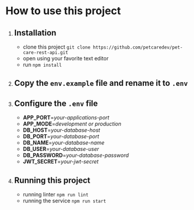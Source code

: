 # How to use this project

1. ## Installation
   - clone this project `git clone https://github.com/petcaredev/pet-care-rest-api.git`
   - open using your favorite text editor
   - run `npm install`
2. ## Copy the `env.example` file and rename it to `.env`
3. ## Configure the `.env` file
   - **APP_PORT**=_your-applications-port_
   - **APP_MODE**=_development or production_
   - **DB_HOST**=_your-database-host_
   - **DB_PORT**=_your-database-port_
   - **DB_NAME**=_your-database-name_
   - **DB_USER**=_your-database-user_
   - **DB_PASSWORD**=_your-database-password_
   - **JWT_SECRET**=_your-jwt-secret_
4. ## Running this project

   - running linter `npm run lint`
   - running the service `npm run start`
